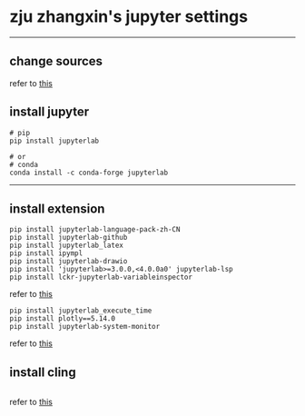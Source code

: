 # zju **zhangxin's&nbsp;jupyter settings**
**************
## change sources
refer to [this](https://github.com/ZhangXin8069/Install-OpenMC-in-Windows-wsl2-and-change-sources-for-Chinese-users)

## install jupyter
```
# pip
pip install jupyterlab

# or 
# conda
conda install -c conda-forge jupyterlab
```
**********
## install extension
```
pip install jupyterlab-language-pack-zh-CN
pip install jupyterlab-github
pip install jupyterlab_latex
pip install ipympl
pip install jupyterlab-drawio
pip install 'jupyterlab>=3.0.0,<4.0.0a0' jupyterlab-lsp
pip install lckr-jupyterlab-variableinspector
```
refer to [this](https://zhuanlan.zhihu.com/p/101070029)
```
pip install jupyterlab_execute_time
pip install plotly==5.14.0
pip install jupyterlab-system-monitor 
```
refer to [this](https://cloud.tencent.com/developer/article/1971947)
## install cling
```

```
refer to [this](https://cloud.tencent.com/developer/article/1971947)
